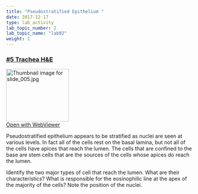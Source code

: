 ```yaml
---
title: "Pseudostratified Epithelium "
date: 2017-12-17
type: lab_activity
lab_topic_number: 2
lab_topic_name: "lab02"
weight: 1
---
```

<div class="entrybody">
						<h3><u>#5 Trachea <span class="caps">H&amp;E</span></u></h3>

<div class="thumbnail"> <a href="http://virtualslides.cumc.columbia.edu/05.svs/view.apml?" target="_blank"><img alt="Thumbnail image for slide_005.jpg" src="/assets/images/slide_005-thumb-170x143-1407.jpg" width="170" height="143" class="mt-image-left"></a><br><a href="http://virtualslides.cumc.columbia.edu/05.svs/view.apml?" target="_blank">Open with WebViewer</a></div>

<p>Pseudostratified epithelium appears to be stratified as nuclei are seen at various levels.  In fact all of the cells rest on the basal lamina, but not all of the cells have apices that reach the lumen.  The cells that are confined to the base are stem cells that are the sources of the cells whose apices do reach the lumen. </p>

<p>Identify the two major types of cell that reach the lumen.  What are their characteristics?   What is responsible for the eosinophilic line at the apex of the majority of the cells?  Note the position of the nuclei.</p>
						
						
</div>
